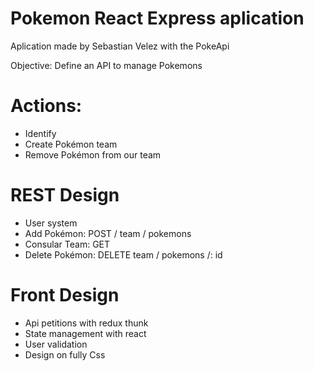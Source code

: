 # Pokemon React Express aplication
Aplication made by Sebastian Velez with the PokeApi 

Objective:
Define an API to manage Pokemons

# Actions:
- Identify
- Create Pokémon team
- Remove Pokémon from our team

# REST Design
- User system
- Add Pokémon: POST / team / pokemons
- Consular Team: GET
- Delete Pokémon: DELETE team / pokemons /: id

# Front Design
- Api petitions with redux thunk
- State management with react
- User validation
- Design on fully Css


